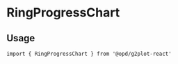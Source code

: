 # RingProgressChart

## Usage

```tsx | pure
import { RingProgressChart } from '@opd/g2plot-react'
```

<API src="../../src/plots/ring-progress/index.tsx" />
